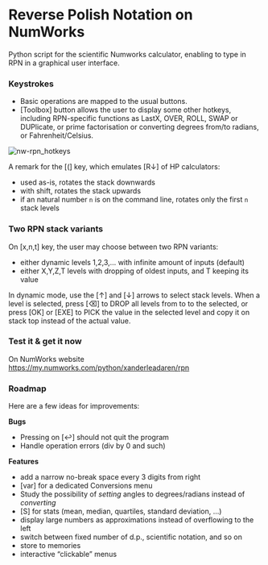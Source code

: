 # Reverse Polish Notation on NumWorks

Python script for the scientific Numworks calculator, enabling to type in RPN in a graphical user interface.

### Keystrokes
- Basic operations are mapped to the usual buttons.
- [Toolbox] button allows the user to display some other hotkeys, including RPN-specific functions as LastX, OVER, ROLL, SWAP or DUPlicate, or prime factorisation or converting degrees from/to radians, or Fahrenheit/Celsius.

![nw-rpn_hotkeys](https://github.com/user-attachments/assets/50656c7d-c39f-4401-817c-939c62c776df)

A remark for the [(] key, which emulates [R↓] of HP calculators:

- used as-is, rotates the stack downwards
- with shift, rotates the stack upwards
- if an natural number `n` is on the command line, rotates only the first `n` stack levels

### Two RPN stack variants
On [x,n,t] key, the user may choose between two RPN variants:
- either dynamic levels 1,2,3,… with infinite amount of inputs (default)
- either X,Y,Z,T levels with dropping of oldest inputs, and T keeping its value

In dynamic mode, use the [↑] and [↓] arrows to select stack levels. When a level is selected, press [⌫] to DROP all levels from to to the selected, or press [OK] or [EXE] to PICK the value in the selected level and copy it on stack top instead of the actual value.

### Test it & get it now
On NumWorks website https://my.numworks.com/python/xanderleadaren/rpn


### Roadmap
Here are a few ideas for improvements:

**Bugs**
- Pressing on [↩] should not quit the program
- Handle operation errors (div by 0 and such)

**Features**
- add a narrow no-break space every 3 digits from right
- [var] for a dedicated Conversions menu
- Study the possibility of *setting* angles to degrees/radians instead of *converting*
- [S] for stats (mean, median, quartiles, standard deviation, …)
- display large numbers as approximations instead of overflowing to the left
- switch between fixed number of d.p., scientific notation, and so on
- store to memories
- interactive “clickable” menus

